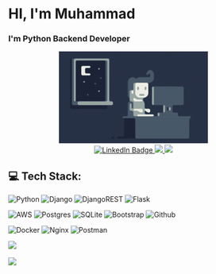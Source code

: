 # HI, I'm Muhammad
### I'm Python Backend Developer

<div id="header" align="center">
  <img src="https://raw.githubusercontent.com/AVS1508/AVS1508/master/assets/Night-Coding.gif"/>
</div>
<div id="badges" align="center">
  <a href="https://www.linkedin.com/in/muhammad-askerov-8455142ab/">
    <img src="https://img.shields.io/badge/LinkedIn-blue?style=for-the-badge&logo=linkedin&logoColor=white" alt="LinkedIn Badge"/>
  </a>
  <a href="https://www.instagram.com/mmwwxz_/">
    <img src="https://img.shields.io/badge/Instagram-red?style=for-the-badge&logo=instagram&logoColor=white">
  </a> 
  <a href="https://t.me/mmwwxz">
    <img src="https://img.shields.io/badge/Telegram-blue?style=for-the-badge&logo=telegram&logoColor=white">
  </a>
</div>

[//]: # (<div id="badges1" align="center">)

[//]: # (  <a href="https://www.linkedin.com/in/muhammad-askerov-8455142ab/">)

[//]: # (    <img src="https://img.shields.io/badge/LinkedIn-blue?style=for-the-badge&logo=linkedin&logoColor=white" alt="LinkedIn Badge"/>)

[//]: # (  </a>)

[//]: # (</div>)

## 💻 Tech Stack:
![Python](https://img.shields.io/badge/python-3670A0?style=for-the-badge&logo=python&logoColor=ffdd54) ![Django](https://img.shields.io/badge/django-%23092E20.svg?style=for-the-badge&logo=django&logoColor=white) ![DjangoREST](https://img.shields.io/badge/DJANGO-REST-ff1709?style=for-the-badge&logo=django&logoColor=white&color=ff1709&labelColor=gray) ![Flask](https://img.shields.io/badge/flask-%23000.svg?style=for-the-badge&logo=flask&logoColor=white) 

![AWS](https://img.shields.io/badge/AWS-%23FF9900.svg?style=for-the-badge&logo=amazon-aws&logoColor=white) ![Postgres](https://img.shields.io/badge/postgres-%23316192.svg?style=for-the-badge&logo=postgresql&logoColor=white) ![SQLite](https://img.shields.io/badge/sqlite-%2307405e.svg?style=for-the-badge&logo=sqlite&logoColor=white) ![Bootstrap](https://img.shields.io/badge/bootstrap-%238511FA.svg?style=for-the-badge&logo=bootstrap&logoColor=white) ![Github](https://img.shields.io/badge/github-121013?style=for-the-badge&logo=github&logoColor=white)

![Docker](https://img.shields.io/badge/docker-%230db7ed.svg?style=for-the-badge&logo=docker&logoColor=white) ![Nginx](https://img.shields.io/badge/nginx-%23009639.svg?style=for-the-badge&logo=nginx&logoColor=white) ![Postman](https://img.shields.io/badge/Postman-FF6C37?style=for-the-badge&logo=postman&logoColor=white) 


![](https://github-readme-stats.vercel.app/api/top-langs/?username=mmwwxz&theme=dark&hide_border=false&include_all_commits=false&count_private=false&layout=compact)

[![](https://visitcount.itsvg.in/api?id=mmwwxz&icon=0&color=0)](https://visitcount.itsvg.in)
